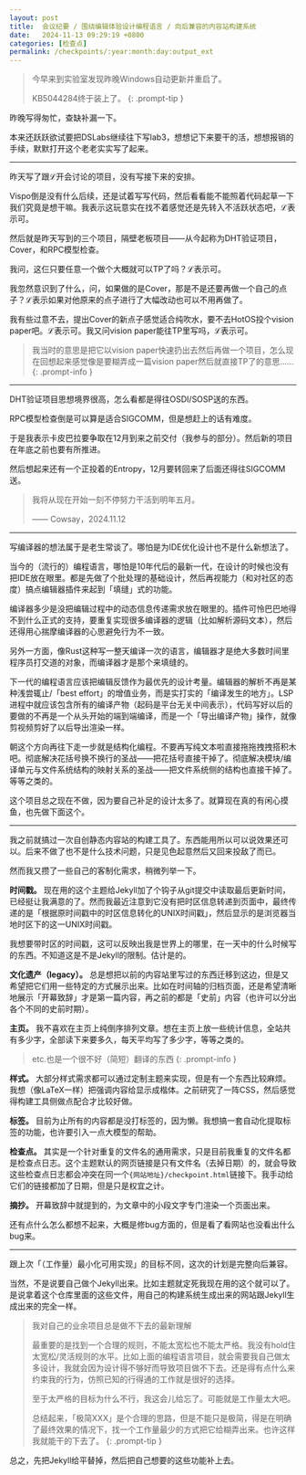 ```yaml
---
layout: post
title:  会议纪要 / 围绕编辑体验设计编程语言 / 向后兼容的内容站构建系统
date:   2024-11-13 09:29:19 +0800
categories: [检查点]
permalink: /checkpoints/:year:month:day:output_ext
---
```


> 今早来到实验室发现昨晚Windows自动更新并重启了。
>
> KB5044284终于装上了。
{: .prompt-tip }

昨晚写得匆忙，查缺补漏一下。

本来还跃跃欲试要把DSLabs继续往下写lab3，想想记下来要干的活，想想报销的手续，默默打开这个老老实实写了起来。

----

昨天写了跟ℒ开会讨论的项目，没有写接下来的安排。

Vispo倒是没有什么后续，还是试着写写代码，然后看看能不能照着代码起草一下我们究竟是想干嘛。我表示这玩意实在找不着感觉还是先转入不活跃状态吧，ℒ表示可。

然后就是昨天写到的三个项目，隔壁老板项目——从今起称为DHT验证项目，Cover，和RPC模型检查。

我问，这仨只要任意一个做个大概就可以TP了吗？ℒ表示可。

我忽然意识到了什么，问，如果做的是Cover，那是不是还要再做一个自己的点子？ℒ表示如果对他原来的点子进行了大幅改动也可以不用再做了。

我有些过意不去，提出Cover的新点子感觉适合纯吹水，要不去HotOS投个vision paper吧。ℒ表示可。我又问vision paper能往TP里写吗，ℒ表示可。

> 我当时的意思是把它以vision paper快速扔出去然后再做一个项目，怎么现在回想起来感觉像是要糊弄成一篇vision paper然后就直接TP了的意思……
{: .prompt-info }

----

DHT验证项目思想境界很高，怎么看都是得往OSDI/SOSP送的东西。

RPC模型检查倒是可以算是适合SIGCOMM，但是想赶上的话有难度。

于是我表示卡皮巴拉要争取在12月到来之前交付（我参与的部分）。然后新的项目在年底之前也要有所推进。

然后想起来还有一个正投着的Entropy，12月要转回来了后面还得往SIGCOMM送。

> 我将从现在开始一刻不停努力干活到明年五月。
>
> —— Cowsay，2024.11.12

----

写编译器的想法属于是老生常谈了。哪怕是为IDE优化设计也不是什么新想法了。

当今的（流行的）编程语言，哪怕是10年代后的最新一代，在设计的时候也没有把IDE放在眼里。都是先做了个批处理的基础设计，然后再视能力（和对社区的态度）搞点编辑器插件来起到「填缝」式的功能。

编译器多少是没把编辑过程中的动态信息传递需求放在眼里的。插件可怜巴巴地得不到什么正式的支持，要重复实现很多编译器的逻辑（比如解析源码文本），然后还得用心揣摩编译器的心思避免行为不一致。

另外一方面，像Rust这种写一整天编译一次的语言，编辑器才是绝大多数时间里程序员打交道的对象，而编译器才是那个来填缝的。

下一代的编程语言应该把编辑反馈作为最优先的设计考量。编辑器的解析不再是某种浅尝辄止/「best effort」的增值业务，而是实打实的「编译发生的地方」。LSP进程中就应该包含所有的编译产物（起码是平台无关中间表示），代码写好以后的要做的不再是一个从头开始的端到端编译，而是一个「导出编译产物」操作，就像剪视频剪好了以后导出渲染一样。

朝这个方向再往下走一步就是结构化编程。不要再写纯文本啦直接拖拖拽拽搭积木吧。彻底解决花括号换不换行的圣战——把花括号直接干掉了。彻底解决模块/编译单元与文件系统结构的映射关系的圣战——把文件系统侧的结构也直接干掉了。等等之类的。

这个项目总之现在不做，因为要自己补足的设计太多了。就算现在真的有闲心摸鱼，也先做下面这个。

----

我之前就搞过一次自创静态内容站的构建工具了。东西能用所以可以说效果还可以。后来不做了也不是什么技术问题，只是见色起意然后又回来投敌了而已。

然而我又攒了一些自己的客制化需求，稍微列举一下。

**时间戳。** 现在用的这个主题给Jekyll加了个钩子从git提交中读取最后更新时间，已经挺让我满意的了。然而我最近注意到它没有把时区信息转递到页面中，最终传递的是「根据原时间戳中的时区信息转化的UNIX时间戳」，然后显示的是浏览器当地时区下的这一UNIX时间戳。

我想要带时区的时间戳，这可以反映出我是世界上的哪里，在一天中的什么时候写的东西。不知道这是不是Jekyll的限制。估计是的。

**文化遗产（legacy）。** 总是想把以前的内容站里写过的东西迁移到这边，但是又希望把它们用一些特定的方式展示出来。比如在时间轴的归档页面，还是希望清晰地展示「开幕致辞」才是第一篇内容，再之前的都是「史前」内容（也许可以分出各个不同的史前时期）。

**主页。** 我不喜欢在主页上纯倒序排列文章。想在主页上放一些统计信息，全站共有多少字，全部读下来要多久，每天平均写了多少字，等等之类的。

> etc.也是一个很不好（简短）翻译的东西
{: .prompt-info }

**样式。** 大部分样式需求都可以通过定制主题来实现，但是有一个东西比较麻烦。我想（像LaTeX一样）把强调内容给显示成楷体。之前研究了一阵CSS，然后感觉得构建工具侧做点配合才比较好做。

**标签。** 目前为止所有的内容都是没打标签的，因为懒。我想搞一套自动化提取标签的功能，也许要引入一点大模型的帮助。

**检查点。** 其实是一个针对重复的文件名的通用需求，只是目前我重复的文件名都是检查点日志。这个主题默认的网页链接是只有文件名（去掉日期）的，就会导致这些检查点日志都会冲突在同一个`{网站地址}/checkpoint.html`链接下。我手动给它们的链接都加了日期，但是只是权宜之计。

**摘抄。** 开幕致辞中就提到的，为文章中的小段文字专门渲染一个页面出来。

还有点什么怎么都想不起来，大概是修bug方面的，但是看了看网站也没看出什么bug来。

----

跟上次「（工作量）最小化可用实现」的目标不同，这次的计划是完整向后兼容。

当然，不是说要自己做个Jekyll出来。比如主题就定死我现在用的这个就可以了。是说拿着这个仓库里面的这些文件，用自己的构建系统生成出来的网站跟Jekyll生成出来的完全一样。

> 我对自己的业余项目总是做不下去的最新理解
>
> 最重要的是找到一个合理的规则，不能太宽松也不能太严格。我没有hold住太宽松/灵活规则的水平。比如上面的编程语言项目，就会需要我自己做太多设计，我就会因为设计得不够好而导致项目做不下去。还是得有点什么来约束我的行为，仿照已知的行得通的工作就是很好的选择。
>
> 至于太严格的目标为什么不行，我这会儿给忘了。可能就是工作量太大吧。
>
> 总结起来，「极简XXX」是个合理的思路，但是不能只是极简，得是在明确了最终效果的情况下，找一个工作量最少的方式把它给糊弄出来。也许这样我就能干的下去了。
{: .prompt-tip }

总之，先把Jekyll给平替掉，然后把自己想要的这些功能补上去。
